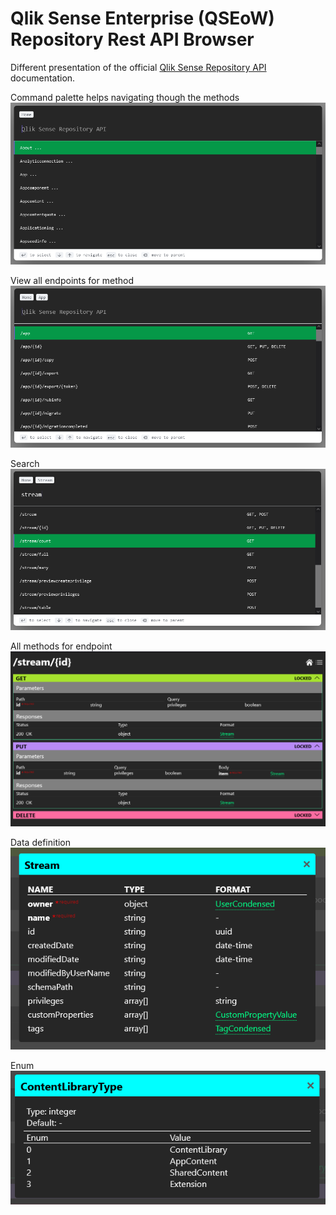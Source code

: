 # Qlik Sense Enterprise (QSEoW) Repository Rest API Browser

Different presentation of the official [Qlik Sense Repository API](https://help.qlik.com/en-US/sense-developer/February2022/APIs/RepositoryServiceAPI/index.html) documentation.

Command palette helps navigating though the methods
![Main](./images/Main.PNG)

View all endpoints for method
![App](./images/App.PNG)

Search
![Search](./images/Search.PNG)

All methods for endpoint
![Method](./images/Method.PNG)

Data definition
![Definition](./images/Definition.PNG)

Enum
![enum](./images/Enum.PNG)
